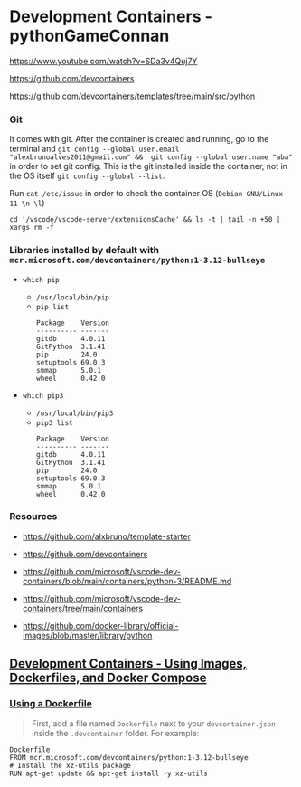 # Development Containers - pythonGameConnan

https://www.youtube.com/watch?v=SDa3v4Quj7Y

https://github.com/devcontainers

https://github.com/devcontainers/templates/tree/main/src/python

### Git
It comes with git. After the container is created and running, go to the terminal and
`git config --global user.email "alexbrunoalves2011@gmail.com" &&  git config --global user.name "aba"` in order to set git config.
This is the git installed inside the container, not in the OS itself `git config --global --list`.

Run `cat /etc/issue` in order to check the container OS (`Debian GNU/Linux 11 \n \l`)

`cd '/vscode/vscode-server/extensionsCache' && ls -t | tail -n +50 | xargs rm -f`

### Libraries installed by default with `mcr.microsoft.com/devcontainers/python:1-3.12-bullseye`
- `which pip`
    - `/usr/local/bin/pip`
    - `pip list`
        ```
        Package    Version
        ---------- -------
        gitdb      4.0.11
        GitPython  3.1.41
        pip        24.0
        setuptools 69.0.3
        smmap      5.0.1
        wheel      0.42.0
        ```

- `which pip3`
    - `/usr/local/bin/pip3`
    - `pip3 list`
        ```
        Package    Version
        ---------- -------
        gitdb      4.0.11
        GitPython  3.1.41
        pip        24.0
        setuptools 69.0.3
        smmap      5.0.1
        wheel      0.42.0
        ```

### Resources
- https://github.com/alxbruno/template-starter

- https://github.com/devcontainers

- https://github.com/microsoft/vscode-dev-containers/blob/main/containers/python-3/README.md

- https://github.com/microsoft/vscode-dev-containers/tree/main/containers

- https://github.com/docker-library/official-images/blob/master/library/python


## [Development Containers - Using Images, Dockerfiles, and Docker Compose](https://containers.dev/guide/dockerfile)

### [Using a Dockerfile](https://containers.dev/guide/dockerfile#docker)
> First, add a file named `Dockerfile` next to your `devcontainer.json` inside the `.devcontainer` folder. For example:

```
Dockerfile
FROM mcr.microsoft.com/devcontainers/python:1-3.12-bullseye
# Install the xz-utils package
RUN apt-get update && apt-get install -y xz-utils
```